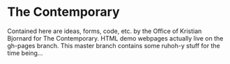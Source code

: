 # The Contemporary

Contained here are ideas, forms, code, etc. by the Office of Kristian Bjornard for The Contemporary.
HTML demo webpages actually live on the gh-pages branch.
This master branch contains some ruhoh-y stuff for the time being...